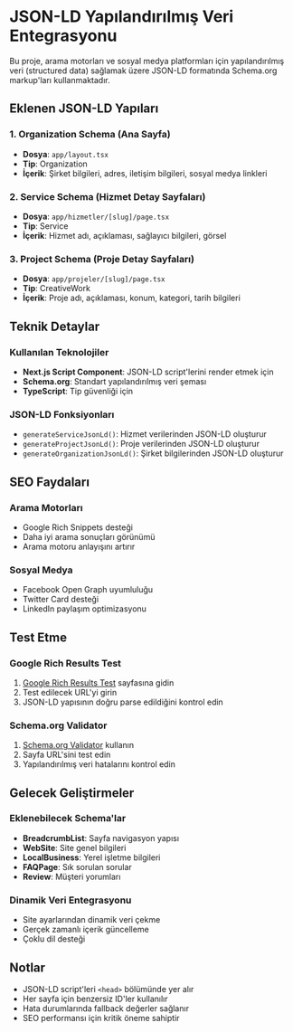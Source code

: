 # JSON-LD Yapılandırılmış Veri Entegrasyonu

Bu proje, arama motorları ve sosyal medya platformları için yapılandırılmış veri (structured data) sağlamak üzere JSON-LD formatında Schema.org markup'ları kullanmaktadır.

## Eklenen JSON-LD Yapıları

### 1. Organization Schema (Ana Sayfa)
- **Dosya**: `app/layout.tsx`
- **Tip**: Organization
- **İçerik**: Şirket bilgileri, adres, iletişim bilgileri, sosyal medya linkleri

### 2. Service Schema (Hizmet Detay Sayfaları)
- **Dosya**: `app/hizmetler/[slug]/page.tsx`
- **Tip**: Service
- **İçerik**: Hizmet adı, açıklaması, sağlayıcı bilgileri, görsel

### 3. Project Schema (Proje Detay Sayfaları)
- **Dosya**: `app/projeler/[slug]/page.tsx`
- **Tip**: CreativeWork
- **İçerik**: Proje adı, açıklaması, konum, kategori, tarih bilgileri

## Teknik Detaylar

### Kullanılan Teknolojiler
- **Next.js Script Component**: JSON-LD script'lerini render etmek için
- **Schema.org**: Standart yapılandırılmış veri şeması
- **TypeScript**: Tip güvenliği için

### JSON-LD Fonksiyonları
- `generateServiceJsonLd()`: Hizmet verilerinden JSON-LD oluşturur
- `generateProjectJsonLd()`: Proje verilerinden JSON-LD oluşturur
- `generateOrganizationJsonLd()`: Şirket bilgilerinden JSON-LD oluşturur

## SEO Faydaları

### Arama Motorları
- Google Rich Snippets desteği
- Daha iyi arama sonuçları görünümü
- Arama motoru anlayışını artırır

### Sosyal Medya
- Facebook Open Graph uyumluluğu
- Twitter Card desteği
- LinkedIn paylaşım optimizasyonu

## Test Etme

### Google Rich Results Test
1. [Google Rich Results Test](https://search.google.com/test/rich-results) sayfasına gidin
2. Test edilecek URL'yi girin
3. JSON-LD yapısının doğru parse edildiğini kontrol edin

### Schema.org Validator
1. [Schema.org Validator](https://validator.schema.org/) kullanın
2. Sayfa URL'sini test edin
3. Yapılandırılmış veri hatalarını kontrol edin

## Gelecek Geliştirmeler

### Eklenebilecek Schema'lar
- **BreadcrumbList**: Sayfa navigasyon yapısı
- **WebSite**: Site genel bilgileri
- **LocalBusiness**: Yerel işletme bilgileri
- **FAQPage**: Sık sorulan sorular
- **Review**: Müşteri yorumları

### Dinamik Veri Entegrasyonu
- Site ayarlarından dinamik veri çekme
- Gerçek zamanlı içerik güncelleme
- Çoklu dil desteği

## Notlar

- JSON-LD script'leri `<head>` bölümünde yer alır
- Her sayfa için benzersiz ID'ler kullanılır
- Hata durumlarında fallback değerler sağlanır
- SEO performansı için kritik öneme sahiptir
